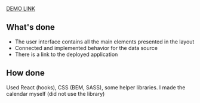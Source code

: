 [DEMO LINK](https://oleksandrmykoliuk.github.io/Mauris-test)

## What's done
- The user interface contains all the main elements presented in the layout
- Connected and implemented behavior for the data source
- There is a link to the deployed application

## How done
Used React (hooks), CSS (BEM, SASS), some helper libraries. I made the calendar myself (did not use the library)

